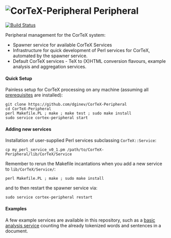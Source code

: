 ![CorTeX-Peripheral](https://raw.github.com/dginev/CorTeX/master/public/img/logo.jpg) Peripheral
=================
[![Build Status](https://secure.travis-ci.org/dginev/CorTeX-Peripheral.png?branch=master)](http://travis-ci.org/dginev/CorTeX-Peripheral)

Peripheral management for the CorTeX system:
 * Spawner service for available CorTeX Services
 * Infrastructure for quick development of Perl services for CorTeX, automated by the spawner service.
 * Default CorTeX services - TeX to (X)HTML conversion flavours, example analysis and aggregation services.

#### Quick Setup

Painless setup for CorTeX processing on any machine (assuming all [prerequisites](./INSTALL.md) are installed):

```shell
git clone https://github.com/dginev/CorTeX-Peripheral
cd CorTeX-Peripheral
perl Makefile.PL ; make ; make test ; sudo make install
sudo service cortex-peripheral start
```

#### Adding new services

Installation of user-supplied Perl services subclassing ```CorTeX::Service```:

```
cp my_perl_service_v0_1.pm /path/to/CorTeX-Peripheral/lib/CorTeX/Service
```

Remember to rerun the Makefile incantations when you add a new service to ```lib/CorTeX/Service/```:

```perl Makefile.PL ; make ; sudo make install```

and to then restart the spawner service via:

```sudo service cortex-peripheral restart```

#### Examples

A few example services are available in this repository, such as a [basic analysis service](lib/CorTeX/Service/mock_spotter_v0_1.pm) counting the already tokenized words and sentences in a document.
